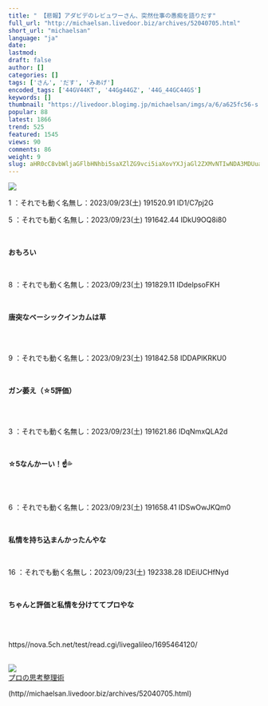 ```yaml
---
title: " 【悲報】アダビデのレビュワーさん、突然仕事の愚痴を語りだす"
full_url: "http://michaelsan.livedoor.biz/archives/52040705.html"
short_url: "michaelsan"
language: "ja"
date: 
lastmod: 
draft: false
author: []
categories: []
tags: ['さん', 'だす', 'みあげ']
encoded_tags: ['44GV44KT', '44Gg44GZ', '44G_44GC44GS']
keywords: []
thumbnail: "https://livedoor.blogimg.jp/michaelsan/imgs/a/6/a625fc56-s.jpg"
popular: 88
latest: 1866
trend: 525
featured: 1545
views: 90
comments: 86
weight: 9
slug: aHR0cC8vbWljaGFlbHNhbi5saXZlZG9vci5iaXovYXJjaGl2ZXMvNTIwNDA3MDUuaHRtbA==
---
```


![](https://livedoor.blogimg.jp/michaelsan/imgs/a/6/a625fc56-s.jpg)

<div><p>1 ：それでも動く名無し：2023/09/23(土) 191520.91 ID1/C7pj2G</p><p>5 ：それでも動く名無し：2023/09/23(土) 191642.44 IDkU9OQ8i80</p><br><b><p>おもろい </p></b><br><p>8 ：それでも動く名無し：2023/09/23(土) 191829.11 IDdelpsoFKH</p><br><b><p>唐突なベーシックインカムは草 </p><br></b><br><p>9 ：それでも動く名無し：2023/09/23(土) 191842.58 IDDAPlKRKU0</p><br><b><p>ガン萎え（☆5評価） </p><br></b><br><p>3 ：それでも動く名無し：2023/09/23(土) 191621.86 IDqNmxQLA2d</p><br><b><p>☆5なんかーい！☝💦 <br></p><br></b><br><p>6 ：それでも動く名無し：2023/09/23(土) 191658.41 IDSwOwJKQm0</p><br><b><p>私情を持ち込まんかったんやな</p></b><br><p>16 ：それでも動く名無し：2023/09/23(土) 192338.28 IDEiUCHfNyd</p><br><b><p>ちゃんと評価と私情を分けててプロやな </p><br></b><br><p>https//nova.5ch.net/test/read.cgi/livegalileo/1695464120/</p><br><a target='_blank' href='http//www.amazon.co.jp/o/ASIN/4761275790/tsukihoshibul-22/'><img border='0' src='https//m.media-amazon.com/images/P/4761275790.01._SCLZZZZZZZ_SX500_.jpg'><br>プロの思考整理術</a> <br clear='all'> <p id='a6850dc6aefc0d5bbff2bea180d92d89'> </p> <p id='a6850dc6aefc0d5bbff2bea180d92d89'> </p> <p class='alistcloud-container-6795'></p> </div>

(http//michaelsan.livedoor.biz/archives/52040705.html)

